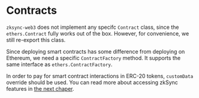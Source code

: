 # Contracts

`zksync-web3` does not implement any specifc `Contract` class, since the `ethers.Contract` fully works out of the box. However, for convenience, we still re-export this class.

Since deploying smart contracts has some difference from deploying on Ethereum, we need a specific `ContractFactory` method. It supports the same interface as `ethers.ContractFactory`.

In order to pay for smart contract interactions in ERC-20 tokens, `customData` override should be used. You can read more about accessing zkSync features in [the next chaper](./fees).

